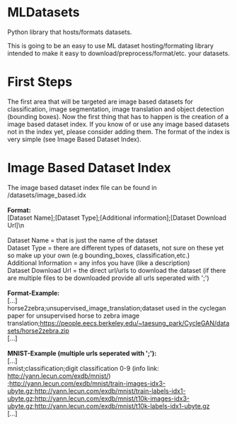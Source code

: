 # MLDatasets
Python library that hosts/formats datasets.

This is going to be an easy to use ML dataset hosting/formating library intended to make it easy to download/preprocess/format/etc. your datasets.

# First Steps
The first area that will be targeted are image based datasets for classification, image segmentation, image translation and object detection (bounding boxes).
Now the first thing that has to happen is the creation of a image based dataset index. If you know of or use any image based datasets not in the index yet, please consider adding them. The format of the index is very simple (see Image Based Dataset Index).

# Image Based Dataset Index
The image based dataset index file can be found in /datasets/image_based.idx<br/>
<br/>
<b>Format:</b><br/>
[Dataset Name];[Dataset Type];[Additional information];[Dataset Download Url]\n
<br/>
<br/>
Dataset Name = that is just the name of the dataset<br/>
Dataset Type = there are different types of datasets, not sure on these yet so make up your own (e.g bounding_boxes, classification,etc.)<br/>
Additional Information = any infos you have (like a description)<br/>
Dataset Download Url = the direct url/urls to download the dataset (if there are multiple files to be downloaded provide all urls seperated with ';')<br/>
<br/>
<b>Format-Example:</b><br/>
[...]<br/>
horse2zebra;unsupervised_image_translation;dataset used in the cyclegan paper for unsupervised horse to zebra image translation;https://people.eecs.berkeley.edu/~taesung_park/CycleGAN/datasets/horse2zebra.zip<br/>
[...]<br/>
<br/>
<b>MNIST-Example (multiple urls seperated with ';'):</b><br/>
[...]<br/>
mnist;classification;digit classification 0-9 (info link: http://yann.lecun.com/exdb/mnist/) ;http://yann.lecun.com/exdb/mnist/train-images-idx3-ubyte.gz;http://yann.lecun.com/exdb/mnist/train-labels-idx1-ubyte.gz;http://yann.lecun.com/exdb/mnist/t10k-images-idx3-ubyte.gz;http://yann.lecun.com/exdb/mnist/t10k-labels-idx1-ubyte.gz
<br/>
[...]<br/>
